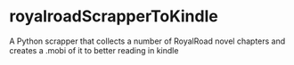 # royalroadScrapperToKindle
A Python scrapper that collects a number of RoyalRoad novel chapters and creates a .mobi of it to better reading in kindle
